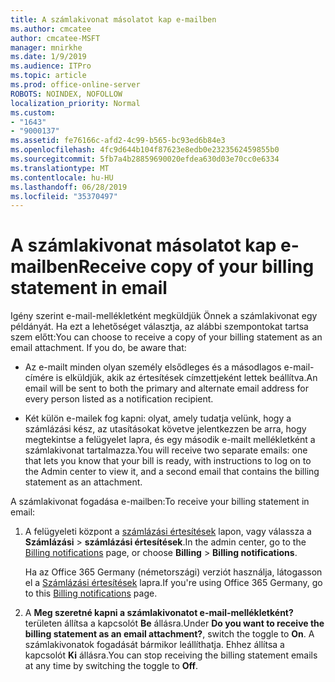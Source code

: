 ```yaml
---
title: A számlakivonat másolatot kap e-mailben
ms.author: cmcatee
author: cmcatee-MSFT
manager: mnirkhe
ms.date: 1/9/2019
ms.audience: ITPro
ms.topic: article
ms.prod: office-online-server
ROBOTS: NOINDEX, NOFOLLOW
localization_priority: Normal
ms.custom:
- "1643"
- "9000137"
ms.assetid: fe76166c-afd2-4c99-b565-bc93ed6b84e3
ms.openlocfilehash: 4fc9d644b104f87623e8edb0e2323562459855b0
ms.sourcegitcommit: 5fb7a4b28859690020efdea630d03e70cc0e6334
ms.translationtype: MT
ms.contentlocale: hu-HU
ms.lasthandoff: 06/28/2019
ms.locfileid: "35370497"
---
```

# <a name="receive-copy-of-your-billing-statement-in-email"></a><span data-ttu-id="c4f8c-102">A számlakivonat másolatot kap e-mailben</span><span class="sxs-lookup"><span data-stu-id="c4f8c-102">Receive copy of your billing statement in email</span></span>

<span data-ttu-id="c4f8c-p101">Igény szerint e-mail-mellékletként megküldjük Önnek a számlakivonat egy példányát. Ha ezt a lehetőséget választja, az alábbi szempontokat tartsa szem előtt:</span><span class="sxs-lookup"><span data-stu-id="c4f8c-p101">You can choose to receive a copy of your billing statement as an email attachment. If you do, be aware that:</span></span>
  
- <span data-ttu-id="c4f8c-105">Az e-mailt minden olyan személy elsődleges és a másodlagos e-mail-címére is elküldjük, akik az értesítések címzettjeként lettek beállítva.</span><span class="sxs-lookup"><span data-stu-id="c4f8c-105">An email will be sent to both the primary and alternate email address for every person listed as a notification recipient.</span></span>

- <span data-ttu-id="c4f8c-106">Két külön e-mailek fog kapni: olyat, amely tudatja velünk, hogy a számlázási kész, az utasításokat követve jelentkezzen be arra, hogy megtekintse a felügyelet lapra, és egy második e-mailt mellékletként a számlakivonat tartalmazza.</span><span class="sxs-lookup"><span data-stu-id="c4f8c-106">You will receive two separate emails: one that lets you know that your bill is ready, with instructions to log on to the Admin center to view it, and a second email that contains the billing statement as an attachment.</span></span>

<span data-ttu-id="c4f8c-107">A számlakivonat fogadása e-mailben:</span><span class="sxs-lookup"><span data-stu-id="c4f8c-107">To receive your billing statement in email:</span></span>
  
1. <span data-ttu-id="c4f8c-108">A felügyeleti központ a [számlázási értesítések](https://go.microsoft.com/fwlink/p/?linkid=853212) lapon, vagy válassza a **Számlázási** \> **számlázási értesítések**.</span><span class="sxs-lookup"><span data-stu-id="c4f8c-108">In the admin center, go to the [Billing notifications](https://go.microsoft.com/fwlink/p/?linkid=853212) page, or choose **Billing** \> **Billing notifications**.</span></span>

    <span data-ttu-id="c4f8c-109">Ha az Office 365 Germany (németországi) verziót használja, látogasson el a [Számlázási értesítések](https://go.microsoft.com/fwlink/p/?linkid=853213) lapra.</span><span class="sxs-lookup"><span data-stu-id="c4f8c-109">If you're using Office 365 Germany, go to this [Billing notifications](https://go.microsoft.com/fwlink/p/?linkid=853213) page.</span></span>

2. <span data-ttu-id="c4f8c-110">A **Meg szeretné kapni a számlakivonatot e-mail-mellékletként?** területen állítsa a kapcsolót **Be** állásra.</span><span class="sxs-lookup"><span data-stu-id="c4f8c-110">Under **Do you want to receive the billing statement as an email attachment?**, switch the toggle to **On**.</span></span> <span data-ttu-id="c4f8c-111">A számlakivonatok fogadását bármikor leállíthatja. Ehhez állítsa a kapcsolót **Ki** állásra.</span><span class="sxs-lookup"><span data-stu-id="c4f8c-111">You can stop receiving the billing statement emails at any time by switching the toggle to **Off**.</span></span>
